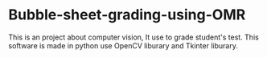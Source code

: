 # Bubble-sheet-grading-using-OMR
This is an project about computer vision, It use to grade student's test. This software is made in python use OpenCV liburary and Tkinter liburary.

